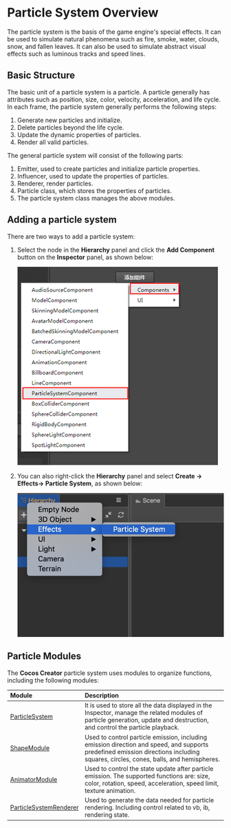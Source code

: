 # Particle System Overview

The particle system is the basis of the game engine's special effects. It can be used to simulate natural phenomena such as fire, smoke, water, clouds, snow, and fallen leaves. It can also be used to simulate abstract visual effects such as luminous tracks and speed lines.

## Basic Structure

The basic unit of a particle system is a particle. A particle generally has attributes such as position, size, color, velocity, acceleration, and life cycle. In each frame, the particle system generally performs the following steps:

1. Generate new particles and initialize.
2. Delete particles beyond the life cycle.
3. Update the dynamic properties of particles.
4. Render all valid particles.

The general particle system will consist of the following parts:

1. Emitter, used to create particles and initialize particle properties.
2. Influencer, used to update the properties of particles.
3. Renderer, render particles.
4. Particle class, which stores the properties of particles.
5. The particle system class manages the above modules.

## Adding a particle system

There are two ways to add a particle system:

1. Select the node in the __Hierarchy__ panel and click the __Add Component__ button on the __Inspector__ panel, as shown below:

    ![](particle-system/new_ParticleSystemComponent.png)

2. You can also right-click the **Hierarchy** panel and select __Create -> Effects-> Particle System__, as shown below:

    ![](particle-system/new_ParticleSystemComponent_node.png)

## Particle Modules

The __Cocos Creator__ particle system uses modules to organize functions, including the following modules:

| Module | Description |
| :--- | :--- |
| [ParticleSystem](main-module.md) | It is used to store all the data displayed in the Inspector, manage the related modules of particle generation, update and destruction, and control the particle playback. |
| [ShapeModule](emitter.md) | Used to control particle emission, including emission direction and speed, and supports predefined emission directions including squares, circles, cones, balls, and hemispheres. |
| [AnimatorModule](module.md) |  Used to control the state update after particle emission. The supported functions are: size, color, rotation, speed, acceleration, speed limit, texture animation. |
| [ParticleSystemRenderer](renderer.md) |  Used to generate the data needed for particle rendering. Including control related to vb, ib, rendering state. |
